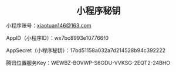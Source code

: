 <center><font size="5"><b>小程序秘钥</b></font></center>

小程序账号：xiaotuan146@163.com

AppID（小程序ID）：wx7bc8993e107766f0

AppSecret（小程序秘钥）：17bd51158a032a7d214528b94c392222

腾讯位置服务Key：WEWBZ-BOVWP-S6ODU-VVKSG-2EQT2-24BHO